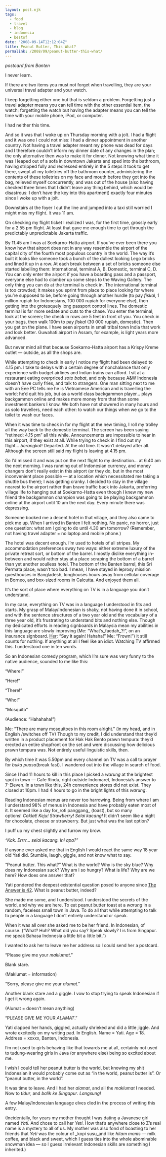 ```yaml
---
layout: post.njk
tags:
  - food
  - travel
  - blog 
  - indonesia
  - bestof
date: "2008-09-14T12:12:04Z"
title: Peanut Butter, This What?
permalink: /2008/09/peanut-butter-this-what/
---
```


_postcard from Banten_

I never learn.

If there are two items you must not forget when travelling, they are your universal travel adapter and your watch.

I keep forgetting either one but that is seldom a problem. Forgetting just a travel adapter means you can tell time with the other essential item, the watch; forgetting the watch but having the adapter means you can tell the time with your mobile phone, iPod, or computer.

I had neither this time.

And so it was that I woke up on Thursday morning with a jolt. I had a flight and it was one I could not miss: I had a dinner appointment in another country. Not having a travel adapter meant my phone was dead for days and I therefore couldn’t inform my dinner date of any changes in the plan; the only alternative then was to make it for dinner. Not knowing what time it was I leaped out of a sofa in downtown Jakarta and sped into the bathroom, having stripped fully and redressed entirely in the 5 steps it took to get there, swept all my toiletries off the bathroom counter, administering the contents of these toiletries on my face and mouth before they got into the bag, relieved myself concurrently, and was out of the house (also having checked three times that I didn’t leave any thing behind, which would be disastrous: I don’t have the key into this apartment) exactly four minutes since I woke up with a jolt.

Downstairs at the foyer I cut the line and jumped into a taxi still worried I might miss my flight. It was 11 am.

On checking my flight ticket I realized I was, for the first time, grossly early for a 2.55 pm flight. At least that gave me enough time to get through the predictably unpredictable Jakarta traffic.

By 11.45 am I was at Soekarno-Hatta airport. If you’ve ever been there you know how that airport does not in any way resemble the airport of the capital city of the fourth most populous country in the world. The way it’s built it looks like someone took a bunch of the dullest looking Lego bricks and lined it up in a row. At each break between a set of bricks someone else started labelling them: International, terminal A, B. Domestic, terminal C, D. You can only enter the airport if you have a boarding pass and a passport, everyone else had to clamber up some steps to the Waving Gallery. The only thing you can do at the terminal is check in. The international terminal is too crowded; it makes you sprint from place to place looking for where you’re supposed to be, before going through another hurdle (to pay _fiskal_, 1 million rupiah for Indonesians, 100 000 rupiah for everyone else), then getting into the grotesquely long passport control lines. The domestic terminal is far more sedate and cuts to the chase. You enter the terminal; look at the screen; the check in rows are 5 feet in front of you. You check in your bags, then walk 100m to pay _fiskal_ (30 000 rupiah, domestic). Then you get on the plane. I have seen airports in small tribal town India that work and look better. Guwahati airport in Assam, for example, is light years more advanced.

But never mind all that because Soekarno-Hatta airport has a Krispy Kreme outlet — outside, as all the shops are.

While attempting to check in early I notice my flight had been delayed to 4.15 pm. I take to delays with a certain degree of nonchalance that only experience with budget airlines and Indian trains can afford. I sit at a restaurant eating overpriced _soto babat_, and only because A&W Indonesia doesn’t have curly fries, and talk to strangers. One man sitting next to me with an Eee PC tells me he is Vietnamese American and is travelling the world; he’d quit his job, but as a world class backgammon player… plays backgammon online and makes more money from that than some investment bankers I know. We both have not showered in many hours and as solo travellers, need each other: to watch our things when we go to the toilet to wash our faces.

When it was time to check in for my flight at the new timing, I roll my trolley all the way back to the domestic terminal. The screen has been saying “retimed: 4.15 pm” all this while. Announcements are impossible to hear in this airport, if they exist at all. While trying to check in I find out my flight… _berangkat_! Departed. At the old time. It wasn’t delayed after all. Although the screen still said my flight is leaving at 4.15 pm.

So I’d missed it and was put on the next flight to my destination… at 6.40 am the next morning. I was running out of Indonesian currency, and money changers don’t really exist in this airport (or they do, but in the most inconvenient place possible — at a location which necessitated me taking a shuttle bus there); I was getting cranky. I decided to stay in the village nearest to the airport rather than brave traffic back into Jakarta, preferring village life to hanging out at Soekarno-Hatta even though I knew my new friend the backgammon champion was going to be playing backgammon online at the airport until 10 am the next day. Every minute there was depressing.

Someone booked me a decent hotel in that village, and they also came to pick me up. When I arrived in Banten I felt nothing. No panic, no horror, just one question: what am I going to do until 4.30 am tomorrow? (Remember, not having travel adapter = no laptop and mobile phone.)

The hotel was decent enough. I’m used to hotels of all stripes. My accommodation preferences sway two ways: either extreme luxury of the private retreat sort, or bottom of the barrel. I mostly dislike everything in-between and would rather stay at a place scraping the bottom of a barrel than yet another soulless hotel. The bottom of the Banten barrel, this Sri Permata place, wasn’t too bad. I mean, I have stayed in leprosy mission guesthouses in Bangladesh, longhouses hours away from cellular coverage in Borneo, and box-sized rooms in Calcutta. And enjoyed them all.

It’s the sort of place where everything on TV is in a language you don’t understand.

In my case, everything on TV was in a language I understood in fits and starts. My grasp of Malay/Indonesian is shaky, not having done it in school, and with the sentence structures of a two year old and the vocabulary of a three year old, it’s frustrating to understand bits and nothing else. Though my dedicated efforts in reading signboards in Malaysia mean my abilities in this language are slowly improving (Me: “What’s_faedah_?!”, on an insurance signboard. [Her](http://lazylola.wordpress.com/): “Say it again! Hahaha!” Me: “Frown!”) it still counts for nothing. If anything at all I feel like an idiot. Watching TV affirmed this. I understood one in ten words.

So an Indonesian comedy program, which I’m sure was very funny to the native audience, sounded to me like this:

“Where!”

“Here!”

“There!”

“Who!”

“Mosquito”

(Audience: “Hahahaha!”)

Me: “There are many mosquitoes in this room alright.” (in my head, and in English /switches off TV) Though to my credit, I did understand that they’d written in a product placement for Hak Hak Bento prawn tempura: they’d erected an entire shopfront on the set and were discussing how delicious prawn tempura was. Not entirely useful linguistic skills, then.

By which time it was 5.50pm and every channel on TV was a call to prayer for _buka puasa_(break fast). I wandered out into the village in search of food.

Since I had 11 hours to kill in this place I picked a _warung_ at the brightest spot in town — Cafe Rindu, right outside Indomaret, Indonesia’s answer to 7-Eleven. In a town like this, 24h convenience stores did not exist. They closed at 10pm. I had 4 hours to go in the bright lights of this _warung_.

Reading Indonesian menus are never too harrowing. Being from where I am I understand 98% of menus in Indonesia and have probably eaten most of it. It seemed like a day for_roti panggang_ (toast), but so many options! _Coklat! Keju! Strawberry! Selai kacang!_ It didn’t seem like a night for chocolate, cheese or strawberry. But just what was the last option?

I puff up my chest slightly and furrow my brow.

_“Kak. Errrr… selai kacang. Ini apa?”_

If anyone ever asked me that in English I would react the same way 18 year old Yati did. Stumble, laugh, giggle, and not know what to say.

“Peanut butter. This what?” What is the world? Why is the sky blue? Why does my Indonesian suck? Why am I so hungry? What is life? Why are we here? How does one answer that?

Yati pondered the deepest existential question posed to anyone since [The Answer is 42](http://en.wikipedia.org/wiki/Answer_to_Life,_the_Universe,_and_Everything). What is peanut butter, indeed?

She made me some, and I understood. I understood the secrets of the world, and why we are here. To eat peanut butter toast at a _warung_ in a random, faceless small town in Java. To do all that while attempting to talk to people in a language I don’t entirely understand or speak.

When it was all over she asked me to be her friend. In Indonesian, of course. (“What? Huh? What did you say? Speak slowly? I is from Singapur. me speak Bahasa Indonesia a little bit a little bit.”)

I wanted to ask her to leave me her address so I could send her a postcard.

“Please give me your _maklumat_.”

Blank stare.

(Maklumat = information)

“Sorry, please give me your _alumat_.”

Another blank stare and a giggle. I vow to stop trying to speak Indonesian if I get it wrong again.

(Alumat = doesn’t mean anything)

“PLEASE GIVE ME YOUR _ALAMAT_.”

Yati clapped her hands, giggled, actually shrieked and did a little jiggle. And wrote excitedly on my writing pad. In English. Name = Yati. Age = 18. Address = xxxxx, Banten, Indonesia.

I’m not used to girls behaving like that towards me at all, certainly not used to tudung-wearing girls in Java (or anywhere else) being so excited about me.

I wish I could tell her peanut butter is the world, but knowing my shit Indonesian it would probably come out as “in the world, peanut butter is”. Or “peanut butter, in the world”.

It was time to leave. And I had her _alamat_, and all the _maklumat_ I needed. Now to _tidur_, and _balik ke Singapur_. _Langsung!_

A few Malay/Indonesian language elves died in the process of writing this entry.

(Incidentally, for years my mother thought I was dating a Javanese girl named _Yati_. And chose to call her _Yeti_. How that’s anywhere close to Z’s real name is a mystery to all of us. My mother was also fond of boasting to her friends that _Yeti_ was the colour of _kopi susu_and like _hitam manis_ — milk coffee, and black and sweet, which I guess ties into the whole abominable snowman idea — so I guess irrelevant Indonesian skills are something I inherited.)

